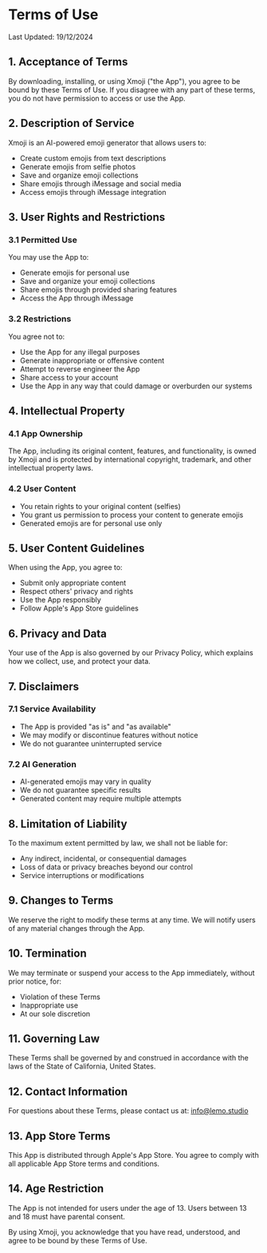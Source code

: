 # Terms of Use

Last Updated: 19/12/2024

## 1. Acceptance of Terms

By downloading, installing, or using Xmoji ("the App"), you agree to be bound by these Terms of Use. If you disagree with any part of these terms, you do not have permission to access or use the App.

## 2. Description of Service

Xmoji is an AI-powered emoji generator that allows users to:
- Create custom emojis from text descriptions
- Generate emojis from selfie photos
- Save and organize emoji collections
- Share emojis through iMessage and social media
- Access emojis through iMessage integration

## 3. User Rights and Restrictions

### 3.1 Permitted Use
You may use the App to:
- Generate emojis for personal use
- Save and organize your emoji collections
- Share emojis through provided sharing features
- Access the App through iMessage

### 3.2 Restrictions
You agree not to:
- Use the App for any illegal purposes
- Generate inappropriate or offensive content
- Attempt to reverse engineer the App
- Share access to your account
- Use the App in any way that could damage or overburden our systems

## 4. Intellectual Property

### 4.1 App Ownership
The App, including its original content, features, and functionality, is owned by Xmoji and is protected by international copyright, trademark, and other intellectual property laws.

### 4.2 User Content
- You retain rights to your original content (selfies)
- You grant us permission to process your content to generate emojis
- Generated emojis are for personal use only

## 5. User Content Guidelines

When using the App, you agree to:
- Submit only appropriate content
- Respect others' privacy and rights
- Use the App responsibly
- Follow Apple's App Store guidelines

## 6. Privacy and Data

Your use of the App is also governed by our Privacy Policy, which explains how we collect, use, and protect your data.

## 7. Disclaimers

### 7.1 Service Availability
- The App is provided "as is" and "as available"
- We may modify or discontinue features without notice
- We do not guarantee uninterrupted service

### 7.2 AI Generation
- AI-generated emojis may vary in quality
- We do not guarantee specific results
- Generated content may require multiple attempts

## 8. Limitation of Liability

To the maximum extent permitted by law, we shall not be liable for:
- Any indirect, incidental, or consequential damages
- Loss of data or privacy breaches beyond our control
- Service interruptions or modifications

## 9. Changes to Terms

We reserve the right to modify these terms at any time. We will notify users of any material changes through the App.

## 10. Termination

We may terminate or suspend your access to the App immediately, without prior notice, for:
- Violation of these Terms
- Inappropriate use
- At our sole discretion

## 11. Governing Law

These Terms shall be governed by and construed in accordance with the laws of the State of California, United States.

## 12. Contact Information

For questions about these Terms, please contact us at:
info@lemo.studio

## 13. App Store Terms

This App is distributed through Apple's App Store. You agree to comply with all applicable App Store terms and conditions.

## 14. Age Restriction

The App is not intended for users under the age of 13. Users between 13 and 18 must have parental consent.

By using Xmoji, you acknowledge that you have read, understood, and agree to be bound by these Terms of Use.
